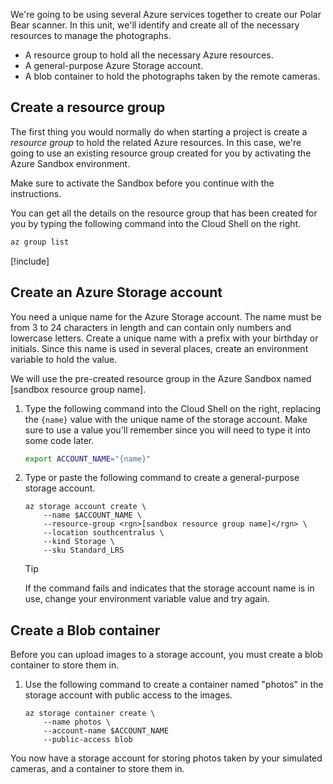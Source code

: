 We're going to be using several Azure services together to create our Polar Bear scanner. In this unit, we'll identify and create all of the necessary resources to manage the photographs.

- A resource group to hold all the necessary Azure resources.
- A general-purpose Azure Storage account.
- A blob container to hold the photographs taken by the remote cameras.

## Create a resource group

The first thing you would normally do when starting a project is create a _resource group_ to hold the related Azure resources. In this case, we're going to use an existing resource group created for you by activating the Azure Sandbox environment.

Make sure to activate the Sandbox before you continue with the instructions.

You can get all the details on the resource group that has been created for you by typing the following command into the Cloud Shell on the right.

```bash
az group list
```

[!include[](../../../includes/azure-cloudshell-copy-paste-tip.md)]

## Create an Azure Storage account

You need a unique name for the Azure Storage account. The name must be from 3 to 24 characters in length and can contain only numbers and lowercase letters. Create a unique name with a prefix with your birthday or initials. Since this name is used in several places, create an environment variable to hold the value.

We will use the pre-created resource group in the Azure Sandbox named <rgn>[sandbox resource group name]</rgn>.

1. Type the following command into the Cloud Shell on the right, replacing the `{name}` value with the unique name of the storage account. Make sure to use a value you'll remember since you will need to type it into some code later.

    ```bash
    export ACCOUNT_NAME="{name}"
    ```

1. Type or paste the following command to create a general-purpose storage account.

    ```azurecli
    az storage account create \
        --name $ACCOUNT_NAME \
        --resource-group <rgn>[sandbox resource group name]</rgn> \
        --location southcentralus \
        --kind Storage \
        --sku Standard_LRS
    ```

    > [!TIP]
    > If the command fails and indicates that the storage account name is in use, change your environment variable value and try again.

## Create a Blob container

Before you can upload images to a storage account, you must create a blob container to store them in.

1. Use the following command to create a container named "photos" in the storage account with public access to the images.

    ```azurecli
    az storage container create \
        --name photos \
        --account-name $ACCOUNT_NAME
        --public-access blob
    ```

You now have a storage account for storing photos taken by your simulated cameras, and a container to store them in.